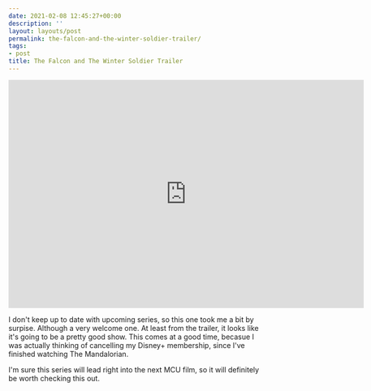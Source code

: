 ```yaml
---
date: 2021-02-08 12:45:27+00:00
description: ''
layout: layouts/post
permalink: the-falcon-and-the-winter-soldier-trailer/
tags:
- post
title: The Falcon and The Winter Soldier Trailer
---
```


<iframe width="700" height="450" src="https://www.youtube.com/embed/IWBsDaFWyTE" frameborder="0" allow="accelerometer; autoplay; clipboard-write; encrypted-media; gyroscope; picture-in-picture" allowfullscreen></iframe>

I don't keep up to date with upcoming series, so this one took me a bit by surpise. Although a very welcome one. At least from the trailer, it looks like it's going to be a pretty good show. This comes at a good time, becasue I was actually thinking of cancelling my Disney+ membership, since I've finished watching The Mandalorian.

I'm sure this series will lead right into the next MCU film, so it will definitely be worth checking this out.
